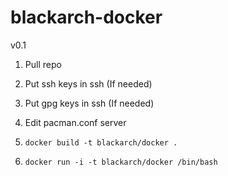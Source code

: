 blackarch-docker
================

v0.1

1. Pull repo

2. Put ssh keys in ssh (If needed)

3. Put gpg keys in ssh (If needed)

4. Edit pacman.conf server

5. ```docker build -t blackarch/docker .```

6. ```docker run -i -t blackarch/docker /bin/bash```
